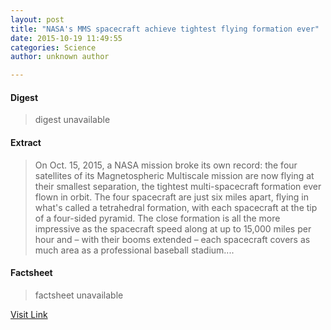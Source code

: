 ```yaml
---
layout: post
title: "NASA's MMS spacecraft achieve tightest flying formation ever"
date: 2015-10-19 11:49:55
categories: Science
author: unknown author

---
```



#### Digest
>digest unavailable

#### Extract
>On Oct. 15, 2015, a NASA mission broke its own record: the four satellites of its Magnetospheric Multiscale mission are now flying at their smallest separation, the tightest multi-spacecraft formation ever flown in orbit. The four spacecraft are just six miles apart, flying in what's called a tetrahedral formation, with each spacecraft at the tip of a four-sided pyramid. The close formation is all the more impressive as the spacecraft speed along at up to 15,000 miles per hour and – with their booms extended – each spacecraft covers as much area as a professional baseball stadium....

#### Factsheet
>factsheet unavailable

[Visit Link](http://phys.org/news/2015-10-nasa-mms-spacecraft-tightest-formation.html)


